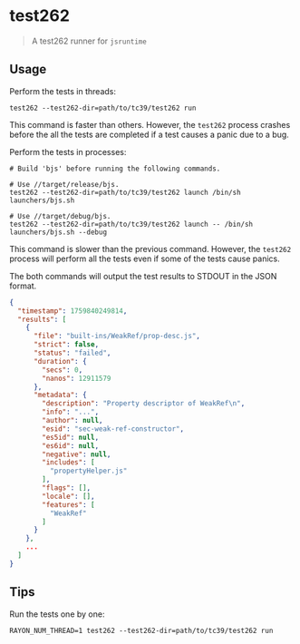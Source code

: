 # test262

> A test262 runner for `jsruntime`

## Usage

Perform the tests in threads:

```shell
test262 --test262-dir=path/to/tc39/test262 run
```

This command is faster than others.  However, the `test262` process crashes before the all the
tests are completed if a test causes a panic due to a bug.

Perform the tests in processes:

```shell
# Build 'bjs' before running the following commands.

# Use //target/release/bjs.
test262 --test262-dir=path/to/tc39/test262 launch /bin/sh launchers/bjs.sh

# Use //target/debug/bjs.
test262 --test262-dir=path/to/tc39/test262 launch -- /bin/sh launchers/bjs.sh --debug
```

This command is slower than the previous command.  However, the `test262` process will perform all
the tests even if some of the tests cause panics.

The both commands will output the test results to STDOUT in the JSON format.

```json
{
  "timestamp": 1759840249814,
  "results": [
    {
      "file": "built-ins/WeakRef/prop-desc.js",
      "strict": false,
      "status": "failed",
      "duration": {
        "secs": 0,
        "nanos": 12911579
      },
      "metadata": {
        "description": "Property descriptor of WeakRef\n",
        "info": "...",
        "author": null,
        "esid": "sec-weak-ref-constructor",
        "es5id": null,
        "es6id": null,
        "negative": null,
        "includes": [
          "propertyHelper.js"
        ],
        "flags": [],
        "locale": [],
        "features": [
          "WeakRef"
        ]
      }
    },
    ...
  ]
}
```

## Tips

Run the tests one by one:

```shell
RAYON_NUM_THREAD=1 test262 --test262-dir=path/to/tc39/test262 run
```
